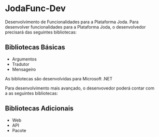 # JodaFunc-Dev
Desenvolvimento de Funcionalidades para a Plataforma Joda.
Para desenvolver funcionalidades para a Plataforma Joda, o desenvolvedor precisará das seguintes bibliotecas:

## Bibliotecas Básicas
- Argumentos
- Tradutor
- Mensageiro

As bibliotecas são desenvolvidas para Microsoft .NET

Para desenvolvimento mais avançado, o desenvovedor poderá contar com a as seguintes bibliotecas:
## Bibliotecas Adicionais
- Web
- API
- Pacote
